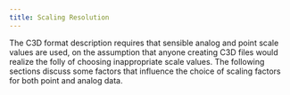 ```yaml
---
title: Scaling Resolution
---
```


The C3D format description requires that sensible analog and point scale values are used, on the assumption that anyone creating C3D files would realize the folly of choosing inappropriate scale values.  The following sections discuss some factors that influence the choice of scaling factors for both point and analog data.
